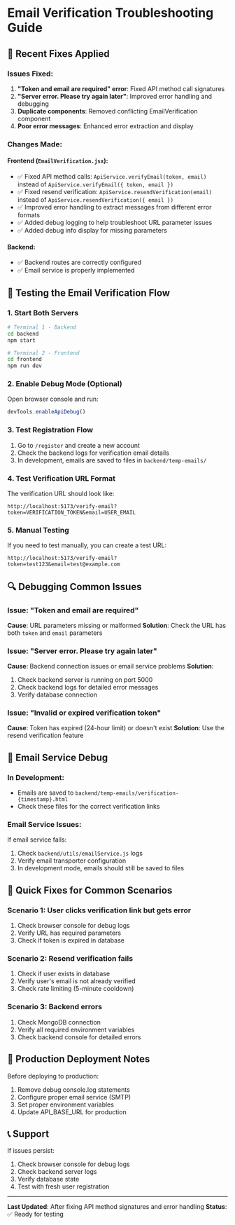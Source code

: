 # Email Verification Troubleshooting Guide

## 🔧 Recent Fixes Applied

### Issues Fixed:
1. **"Token and email are required" error**: Fixed API method call signatures
2. **"Server error. Please try again later"**: Improved error handling and debugging
3. **Duplicate components**: Removed conflicting EmailVerification component
4. **Poor error messages**: Enhanced error extraction and display

### Changes Made:

#### Frontend (`EmailVerification.jsx`):
- ✅ Fixed API method calls: `ApiService.verifyEmail(token, email)` instead of `ApiService.verifyEmail({ token, email })`
- ✅ Fixed resend verification: `ApiService.resendVerification(email)` instead of `ApiService.resendVerification({ email })`
- ✅ Improved error handling to extract messages from different error formats
- ✅ Added debug logging to help troubleshoot URL parameter issues
- ✅ Added debug info display for missing parameters

#### Backend:
- ✅ Backend routes are correctly configured
- ✅ Email service is properly implemented

## 🧪 Testing the Email Verification Flow

### 1. Start Both Servers
```bash
# Terminal 1 - Backend
cd backend
npm start

# Terminal 2 - Frontend  
cd frontend
npm run dev
```

### 2. Enable Debug Mode (Optional)
Open browser console and run:
```javascript
devTools.enableApiDebug()
```

### 3. Test Registration Flow
1. Go to `/register` and create a new account
2. Check the backend logs for verification email details
3. In development, emails are saved to files in `backend/temp-emails/`

### 4. Test Verification URL Format
The verification URL should look like:
```
http://localhost:5173/verify-email?token=VERIFICATION_TOKEN&email=USER_EMAIL
```

### 5. Manual Testing
If you need to test manually, you can create a test URL:
```
http://localhost:5173/verify-email?token=test123&email=test@example.com
```

## 🔍 Debugging Common Issues

### Issue: "Token and email are required"
**Cause**: URL parameters missing or malformed
**Solution**: Check the URL has both `token` and `email` parameters

### Issue: "Server error. Please try again later"
**Cause**: Backend connection issues or email service problems
**Solution**: 
1. Check backend server is running on port 5000
2. Check backend logs for detailed error messages
3. Verify database connection

### Issue: "Invalid or expired verification token"
**Cause**: Token has expired (24-hour limit) or doesn't exist
**Solution**: Use the resend verification feature

## 📧 Email Service Debug

### In Development:
- Emails are saved to `backend/temp-emails/verification-{timestamp}.html`
- Check these files for the correct verification links

### Email Service Issues:
If email service fails:
1. Check `backend/utils/emailService.js` logs
2. Verify email transporter configuration
3. In development mode, emails should still be saved to files

## 🎯 Quick Fixes for Common Scenarios

### Scenario 1: User clicks verification link but gets error
1. Check browser console for debug logs
2. Verify URL has required parameters
3. Check if token is expired in database

### Scenario 2: Resend verification fails
1. Check if user exists in database
2. Verify user's email is not already verified
3. Check rate limiting (5-minute cooldown)

### Scenario 3: Backend errors
1. Check MongoDB connection
2. Verify all required environment variables
3. Check backend console for detailed errors

## 🚀 Production Deployment Notes

Before deploying to production:
1. Remove debug console.log statements
2. Configure proper email service (SMTP)
3. Set proper environment variables
4. Update API_BASE_URL for production

## 📞 Support

If issues persist:
1. Check browser console for debug logs
2. Check backend server logs
3. Verify database state
4. Test with fresh user registration

---

**Last Updated**: After fixing API method signatures and error handling
**Status**: ✅ Ready for testing
